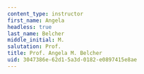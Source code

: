 ```yaml
---
content_type: instructor
first_name: Angela
headless: true
last_name: Belcher
middle_initial: M.
salutation: Prof.
title: Prof. Angela M. Belcher
uid: 3047386e-62d1-5a3d-0182-e0897415e8ae
---
```

